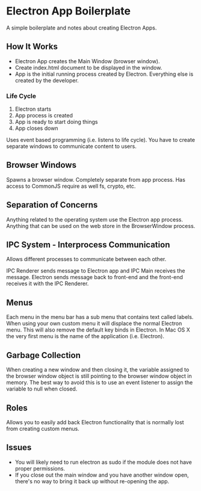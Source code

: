 # Electron App Boilerplate

A simple boilerplate and notes about creating Electron Apps.

## How It Works

- Electron App creates the Main Window (browser window).
- Create index.html document to be displayed in the window.
- App is the initial running process created by Electron. Everything else is created by the developer.

### Life Cycle

1. Electron starts
2. App process is created
3. App is ready to start doing things
4. App closes down

Uses event based programming (i.e. listens to life cycle).
You have to create separate windows to communicate content to users.

## Browser Windows

Spawns a browser window. Completely separate from app process. Has access to CommonJS require as well fs, crypto, etc.

## Separation of Concerns

Anything related to the operating system use the Electron app process. Anything that can be
used on the web store in the BrowserWindow process.

## IPC System - Interprocess Communication

Allows different processes to communicate between each other.

IPC Renderer sends message to Electron app and IPC Main receives the message. Electron sends message back to front-end and the front-end receives it with the IPC Renderer.

## Menus

Each menu in the menu bar has a sub menu that contains text called labels.
When using your own custom menu it will displace the normal Electron menu.
This will also remove the default key binds in Electron. In Mac OS X the very
first menu is the name of the application (i.e. Electron).

## Garbage Collection

When creating a new window and then closing it, the variable assigned to the browser window object is still
pointing to the browser window object in memory. The best way to avoid this is to use an event listener to assign the variable to null when closed.

## Roles

Allows you to easily add back Electron functionality that is normally lost from creating custom menus.

## Issues

- You will likely need to run electron as sudo if the module does not have proper permissions.
- If you close out the main window and you have another window open, there's no way to bring it back up without re-opening the app.
